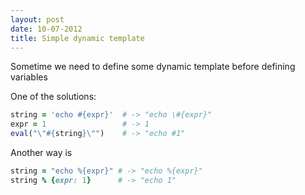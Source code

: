 ```yaml
---
layout: post
date: 10-07-2012
title: Simple dynamic template
---
```


Sometime we need to define some dynamic template before defining variables

One of the solutions:

```ruby
string = 'echo #{expr}'  # -> "echo \#{expr}"
expr = 1                 # -> 1
eval("\"#{string}\"")    # -> "echo #1"
```

Another way is

```ruby
string = "echo %{expr}" # -> "echo %{expr}"
string % {expr: 1}      # -> "echo 1"
```
